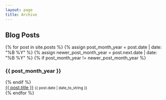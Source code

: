 ```yaml
---
layout: page
title: Archive
---
```


## Blog Posts
<div class="page-archive">
{% for post in site.posts %}
  {% assign post_month_year = post.date | date: "%B %Y" %}
  {% assign newer_post_month_year = post.next.date | date: "%B %Y" %}
  {% if post_month_year != newer_post_month_year %}
    <h3 class="section-header-archive">
      {{ post_month_year }}
    </h3>
  {% endif %}
  <article>
    <a href="{{ post.url | prepend:site.baseurl}}" class="post-title-archive">{{ post.title }}</a>
    <small class="text-muted">{{ post.date | date_to_string }}</small>
	</article>
{% endfor %}
</div>
